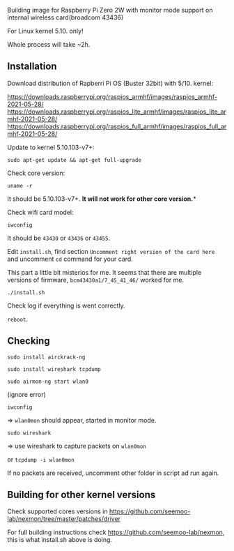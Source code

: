 Building image for Raspberry Pi Zero 2W with monitor mode support on internal wireless card(broadcom 43436)

For Linux kernel 5.10. only!

Whole process will take ~2h.

Installation
-
Download distribution of Rapberri Pi OS (Buster 32bit) with 5/10. kernel:

https://downloads.raspberrypi.org/raspios_armhf/images/raspios_armhf-2021-05-28/
https://downloads.raspberrypi.org/raspios_lite_armhf/images/raspios_lite_armhf-2021-05-28/
https://downloads.raspberrypi.org/raspios_full_armhf/images/raspios_full_armhf-2021-05-28/

Update to kernel 5.10.103-v7+:

```sudo apt-get update && apt-get full-upgrade```

Check core version:

```uname -r```

It should be 5.10.103-v7+. **It will not work for other core version.***

Check wifi card model:

```iwconfig```

It should be ```43430``` or ```43436``` or ```43455```.

Edit ```install.sh```, find section ```Uncomment right version of the card here``` and uncomment ```cd``` command for your card.

This part a little bit misterios for me. It seems that there are multiple versions of firmware, ```bcm43430a1/7_45_41_46/``` worked for me.


```./install.sh```

Check log if everything is went correctly.

```reboot```.


Checking
-
```sudo install airckrack-ng```

```sudo install wireshark tcpdump```

```sudo airmon-ng start wlan0```

(ignore error)

```iwconfig```

=> ```wlan0mon``` should appear, started in monitor mode.

```sudo wireshark```

=> use wireshark to capture packets on ```wlan0mon```

or ```tcpdump -i wlan0mon```

If no packets are received, uncomment other folder in script ad run again.

Building for other kernel versions
-

Check supported cores versions in https://github.com/seemoo-lab/nexmon/tree/master/patches/driver

For full building instructions check  https://github.com/seemoo-lab/nexmon, this is what install.sh above is doing.
